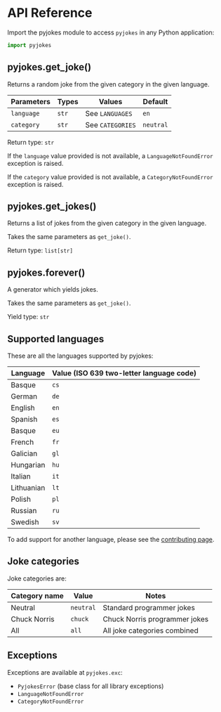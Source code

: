 # API Reference

Import the pyjokes module to access `pyjokes` in any Python application:

```python
import pyjokes
```

## pyjokes.get_joke()

Returns a random joke from the given category in the given language.

| Parameters | Types | Values | Default |
| ---------- | ----- | ------ | ------- |
| `language` | `str` | See `LANGUAGES` | `en` |
| `category` | `str` | See `CATEGORIES` | `neutral` |

Return type: `str`

If the `language` value provided is not available, a `LanguageNotFoundError` exception is raised.

If the `category` value provided is not available, a `CategoryNotFoundError` exception is raised.

## pyjokes.get_jokes()

Returns a list of jokes from the given category in the given language.

Takes the same parameters as `get_joke()`.

Return type: `list[str]`

## pyjokes.forever()

A generator which yields jokes.

Takes the same parameters as `get_joke()`.

Yield type: `str`

## Supported languages

These are all the languages supported by pyjokes:

| Language   | Value (ISO 639 two-letter language code) |
| ---------- | ---- |
| Basque     | `cs` |
| German     | `de` |
| English    | `en` |
| Spanish    | `es` |
| Basque     | `eu` |
| French     | `fr` |
| Galician   | `gl` |
| Hungarian  | `hu` |
| Italian    | `it` |
| Lithuanian | `lt` |
| Polish     | `pl` |
| Russian    | `ru` |
| Swedish    | `sv` |

To add support for another language, please see the [contributing page](https://github.com/pyjokes/pyjokes/blob/main/CONTRIBUTING.md).

## Joke categories

Joke categories are:

| Category name | Value     | Notes |
| ------------- | --------- | ----- |
| Neutral       | `neutral` | Standard programmer jokes     |
| Chuck Norris  | `chuck`   | Chuck Norris programmer jokes |
| All           | `all`     | All joke categories combined  |

## Exceptions

Exceptions are available at `pyjokes.exc`:

- `PyjokesError` (base class for all library exceptions)
- `LanguageNotFoundError`
- `CategoryNotFoundError`